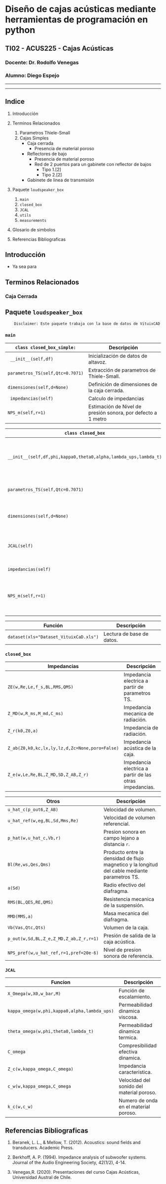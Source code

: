 # Diseño de cajas acústicas mediante herramientas de programación en python
## TI02 - ACUS225 - Cajas Acústicas
### Docente: Dr. Rodolfo Venegas
### Alumno: Diego Espejo

***
***

## Indice 
1. Introducción
1. Terminos Relacionados
    
    1. Parametros Thiele-Small
    1. Cajas Simples
        + Caja cerrada
            + Presencia de material poroso
        + Reflectores de bajo
            + Presencia de material poroso
            + Red de 2 puertos para un gabinete con reflector de bajos
                + Tipo 1.[2]
                + Tipo 2.[2]
        + Gabinete de linea de transmisión

1. Paquete `loudspeaker_box`
    1. `main`
    1. `closed_box`
    1. `JCAL`
    1. `utils`
    1. `measurements`
1. Glosario de simbolos
1. Referencias Bibliograficas


## Introducción

+ Ya sea para

## Terminos Relacionados



### Caja Cerrada



## Paquete `loudspeaker_box`

        Disclaimer: Este paquete trabaja con la base de datos de VituixCAD

### `main`

|```class closed_box_simple:```| Descripción |
|----------------------------------|-|
|``` __init__(self,df)```| Inicialización de datos de altavoz. |
|```parametros_TS(self,Qtc=0.7071)``` | Extracción de parametros de Thiele-Small. |
|```dimensiones(self,d=None)``` | Definición de dimensiones de la caja cerrada. |
|``` impedancias(self)```| Calculo de impedancias |
|```NPS_m(self,r=1)```| Estimación de Nivel de presión sonora, por defecto a 1 metro |


|```class closed_box```| Descripción |
|----------------------|-------------|
|```__init__(self,df,phi,kappa0,theta0,alpha,lambda_ups,lambda_t)```| Inicialización de datos de altavoz y parametros de material porosos. |
|```parametros_TS(self,Qtc=0.7071)```| Extracción de parametros de Thiele-Small. |
|```dimensiones(self,d=None)```| Definición de dimensiones de la caja cerrada. |
|```JCAL(self)```| Consideración de material poroso mediante metodo JCAL.  |
|```impedancias(self)```| Calculo de impedancias. |
|```NPS_m(self,r=1)```| Estimación de Nivel de presión sonora, por defecto a 1 metro. |


| Función | Descripción |
|---------|-------------|
|```dataset(xls="Dataset_VituixCaD.xls")```| Lectura de base de datos. |


### `closed_box`

| Impedancias | Descripción |
|---------|-------------|
| `ZE(w,Re,Le,f_s,BL,RMS,QMS)` | Impedancia electrica a partir de parametros TS. |
| `Z_MD(w,R_ms,M_md,C_ms)` | Impedancia mecanica de radiación. |
| `Z_r(k0,Z0,a)` | Impedancia de radiación. |
| `Z_ab(Z0,k0,kc,lx,ly,lz,d,Zc=None,poro=False)` | Impedancia acústica de la caja. |
| `Z_e(w,Le,Re,BL,Z_MD,SD,Z_AB,Z_r)` | Impedancia electrica a partir de las otras impedancias. |


| Otros | Descripción |
|---------|-------------|
| `u_hat_c(p_out6,Z_AB)` | Velocidad de volumen. |
| `u_hat_ref(w,eg,BL,Sd,Mms,Re)` | Velocidad de volumen referencial. |
| `p_hat(w,u_hat_c,Vb,r)` | Presion sonora en campo lejano a distancia `r`. |
| `Bl(Re,ws,Qes,Qms)` | Producto entre la densidad de flujo magnetico y la longitud del cable mediante parametros TS. |
| `a(Sd)` | Radio efectivo del diafragma. |
| `RMS(BL,QES,RE,QMS)` | Resistencia mecanica de la suspensión. |
| `MMD(MMS,a)` | Masa mecanica del diafragma. |
| `Vb(Vas,Qtc,Qts)` | Volumen de la caja. |
| `p_out(w,Sd,BL,Z_e,Z_MD,Z_ab,Z_r,r=1)` | Presión de salida de la caja acústica. |
| `NPS_pref(w,u_hat_ref,r=1,pref=20e-6)` | Nivel de presion sonora de referencia. |

### `JCAL`

| Funcion | Descripción |
|---------|-------------|
| `X_Omega(w,X0,w_bar,M)` | Función de escalamiento. |
| `kappa_omega(w,phi,kappa0,alpha,lambda_ups)` | Permeabilidad dinamica viscosa. |
| `theta_omega(w,phi,theta0,lambda_t)` | Permeabilidad dinamica termica. |
| `C_omega` | Compresibilidad efectiva dinamica. |
| `Z_c(w,kappa_omega,C_omega)` | Impedancia caracteristica. |
| `c_w(w,kappa_omega,C_omega` | Velocidad del sonido del material poroso. |
| `k_c(w,c_w)` | Numero de onda en el material poroso. |

## Referencias Bibliograficas

1. Beranek, L. L., & Mellow, T. (2012). Acoustics: sound fields and transducers. Academic Press.

1. Berkhoff, A. P. (1994). Impedance analysis of subwoofer systems. Journal of the Audio Engineering Society, 42(1/2), 4-14.

1. Venegas,R. (2020). Presentaciones del curso Cajas Acústicas,
Universidad Austral de Chile.
